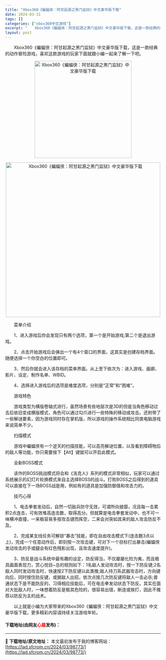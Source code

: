 ```yaml
---
title: "Xbox360《蝙蝠侠：阿甘起源之黑门监狱》中文豪华版下载"
date: 2024-03-31
tags: []
categories: ["xbox360中文游戏"]
excerpt: "　　Xbox360《蝙蝠侠：阿甘起源之黑门监狱》中文豪华版下载，这是一款经典的动作冒险游戏，喜欢这款游戏的玩家下面就跟小编一起来了解一下吧。 　　菜单介绍 　　1、进入游戏后你会发现只有两个选项，第一个是开始游戏;第二个是退出游戏。 　　2、点击开始游戏后会弹出一个有4个窗口的界面，这其实是创建存档&hellip;"
layout: post
---
```


 <p>　　Xbox360《蝙蝠侠：阿甘起源之黑门监狱》中文豪华版下载，这是一款经典的动作冒险游戏，喜欢这款游戏的玩家下面就跟小编一起来了解一下吧。</p> <p align="center"><img align="" border="0" src="https://lad.sfcrom.cn/wp-content/uploads/2024/03/20240330_66084183ee0c1.jpg" width="314" alt="Xbox360《蝙蝠侠：阿甘起源之黑门监狱》中文豪华版下载" /></p> <p align="center"><img align="" border="0" src="https://lad.sfcrom.cn/wp-content/uploads/2024/03/20240330_660841845813d.jpg" width="500" alt="Xbox360《蝙蝠侠：阿甘起源之黑门监狱》中文豪华版下载" /></p> <p>　　菜单介绍</p> <p>　　1、进入游戏后你会发现只有两个选项，第一个是开始游戏;第二个是退出游戏。</p> <p>　　2、点击开始游戏后会弹出一个有4个窗口的界面，这其实是创建存档界面。随便选择一个你空白的位置即可。</p> <p>　　3、然后你就会进入该存档的菜单界面。从上至下依次为：进入游戏、画廊、影片、设定、制作名单、WBID。</p> <p>　　4、选择进入游戏后的选项是难度选项，分别是&ldquo;正常&rdquo;和&ldquo;困难&rdquo;。</p> <p>　　游戏特色</p> <p>　　游戏类型为横版卷轴式进行，虽然场景有些地层次是3D的但是当角色移动过去后依旧变成横版模式，角色可以通过勾爪进行一些特殊的移动或攻击。还附带了一些解谜要素，因为游戏同时存在掌机版，所以游戏的操作系统相比同类电脑游戏来说简单不少。</p> <p>　　扫描模式</p> <p>　　游戏中蝙蝠侠有一个逆天的扫描技能，可以高亮解谜位置，以及看到障碍物后的敌人等功能，你只需要按下【Alt】键就可以开启此模式。</p> <p>　　全新BOSS模式</p> <p>　　该作的BOSS挑战模式将会和《洛克人》系列的模式非常相似，玩家可以通过系统展示的幻灯片轮换模式来自主选择BOSS的战斗。打败BOSS之后得到的道具可以直接在下一场BOSS战是用，例如有的道具是加强防御值和攻击力的。</p> <p>　　技巧心得</p> <p>　　1、电击拳套发动后，自然一切敌兵防守无效，可谓所向披靡，况且每一击累积2点连击，可有效堆高连击数，取得高分。但就算是电击拳套发动中，也不可一味横冲直撞，一来极容易多按攻击键而挥空，二来会对突如其来的敌人攻击防反不及。</p> <p>　　2、完成某支线任务可解锁&ldquo;暴击&rdquo;技能，即在自由攻击模式下(连击数3点以上)，完成一个任意动作后，即刻按一次攻击键，可对下一个目标打出暴击(蝙蝠侠发动攻击的手或腿会有红色残影出现，且攻击速度提升)。</p> <p>　　3、防反是战斗系统中最有趣的设定，防反得当，不仅屡屡化险为夷，而且极具画面表现力，赏心悦目~总的规则如下：1名敌人发动攻击时，按一下防反键;2名敌人同时发动攻击时，快速按2下防反键以此类推;敌人持刀系武器攻击时，方向键向后，同时按住防反键，或据敌人出招，依次点按几次防反键将敌人一击必杀;普通状态下是不能防反的，习得相应技能后，可在电击拳发动状态下防反。其实在面对大批敌人时，一味想着防反是极其危险的，很容易出错，断连或挨打，因此不推荐以防反为主的战术。</p> <p>　　以上就是小编为大家带来的Xbox360《蝙蝠侠：阿甘起源之黑门监狱》中文豪华版下载，更多精彩内容请持续关注游戏年轮。</p> <p><h4>下载地址(由网友<font color="red">心扇</font>发布)：</h4></p> 

---
📖 **下载地址/原文地址：** 本文最初发布于我的博客网站：[https://lad.sfcrom.cn/2024/03/98773/](https://lad.sfcrom.cn/2024/03/98773/)
